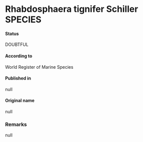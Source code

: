 Rhabdosphaera tignifer Schiller SPECIES
=======

#### Status
DOUBTFUL

#### According to
World Register of Marine Species

#### Published in
null

#### Original name
null

### Remarks
null